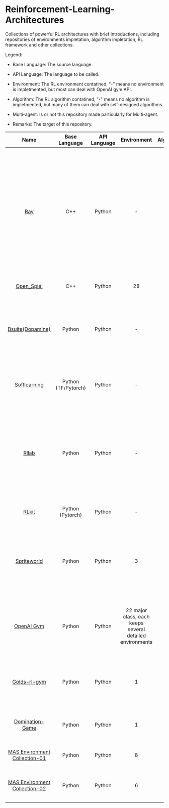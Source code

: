 # Reinforcement-Learning-Architectures
Collections of powerful RL architectures with brief introductions, including repositories of environments impletation, algorithm impletation, RL framework and other collections.

Legend:

* Base Language: The source language.

* API Language: The language to be called.

* Environment: The RL environment contatined, "-" means no environment is impletmented, but most can deal with OpenAI gym API.

* Algorithm: The RL algorithm contatined, "-" means no algorithm is impletmented, but many of them can deal with self-designed algorithms.

* Multi-agent: Is or not this repository made particularly for Multi-agent.

* Remarks: The target of this repository.

| Name | Base Language | API Language | Environment | Algorithm | Multi-agent | Remarks |
| :-----: | :----: | :----: | :----: | :----: | :----: | :----: |
| [Ray](https://github.com/ray-project/ray) | C++ | Python | - | 20+ | N | RL framework for building and running distributed applications, packaged with \[Tune (Scalable Hyperparameter Tuning) / RLlib (Scalable Reinforcement Learn ) / Distributed Training\] for accelerating machine learning workloads, is able to work for Multi-agent RL. |
| [Open_Spiel](https://github.com/deepmind/open_spiel) | C++ | Python | 28 | 24 | N | Mainly for Game Theory with RL (Multi-agent). |
| [Bsuite(Dopamine)](https://github.com/deepmind/bsuite) | Python | Python | - | - | N | Architecture for RL, for architecture research, comprehensive studies, visualization, algorithmic research, and instruction |
| [Softlearning](https://github.com/rail-berkeley/softlearning) | Python (TF/Pytorch) | Python | - | 5 | N | RL framework for training maximum entropy policies in continuous domains, based on Ray. |
| [Rllab](https://github.com/rll/rllab) | Python | Python | - | 8 | N | A framework for developing and evaluating reinforcement learning algorithms. It includes a wide range of continuous control tasks plus implementations of the following algorithms. |
| [RLkit](https://github.com/vitchyr/rlkit) | Python (Pytorch) | Python | - | 7 | N | RL framework and algorithms implemented in PyTorch. |
| [Spriteworld](https://github.com/deepmind/spriteworld) | Python | Python | 3 | - | N | Aims to provide as much flexibility for procedurally generating Multi-object scenes while retaining as simple an interface as possible. |
| [OpenAI Gym](https://github.com/openai/gym) | Python | Python | 22 major class, each keeps several detailed environments | 2+ | N | Contains a standardized set of environments and AIP format. This is the basis for a large number of RL environments. |
| [Golds-rl-gym](https://github.com/cjm715/mgym) | Python | Python | 1 | 2 | Y | Continous control RL algorithms and Multi-agent environments, based on OpenAI Gym API. |
| [Domination-Game](https://github.com/noio/Domination-Game) | Python | Python | 1 | - | Y | A simulation engine for a Multi-agent competitive game. |
| [MAS Environment Collection-01](https://github.com/cjm715/mgym) | Python | Python | 8 | - | Y | A collection of Multi-agent OpenAI gym environments. |
| [MAS Environment Collection-02](https://github.com/allentran/golds-rl-gym) | Python | Python | 6 | - | Y | Some Multi-agent enviroment in selected papers. |



